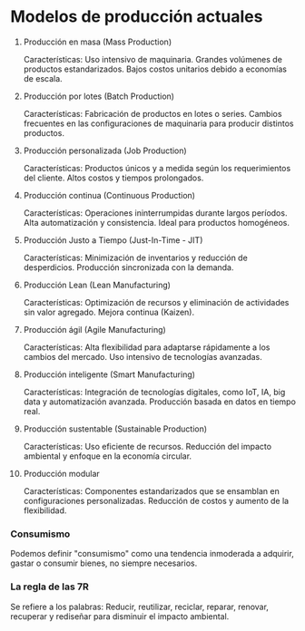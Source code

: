 # Modelos de producción actuales

1. Producción en masa (Mass Production)

    Características:
        Uso intensivo de maquinaria.
        Grandes volúmenes de productos estandarizados.
        Bajos costos unitarios debido a economías de escala.

2. Producción por lotes (Batch Production)

    Características:
        Fabricación de productos en lotes o series.
        Cambios frecuentes en las configuraciones de maquinaria para producir distintos productos.

3. Producción personalizada (Job Production)

    Características:
        Productos únicos y a medida según los requerimientos del cliente.
        Altos costos y tiempos prolongados.

4. Producción continua (Continuous Production)

    Características:
        Operaciones ininterrumpidas durante largos períodos.
        Alta automatización y consistencia.
        Ideal para productos homogéneos.

5. Producción Justo a Tiempo (Just-In-Time - JIT)

    Características:
        Minimización de inventarios y reducción de desperdicios.
        Producción sincronizada con la demanda.

6. Producción Lean (Lean Manufacturing)

    Características:
        Optimización de recursos y eliminación de actividades sin valor agregado.
        Mejora continua (Kaizen).

7. Producción ágil (Agile Manufacturing)

    Características:
        Alta flexibilidad para adaptarse rápidamente a los cambios del mercado.
        Uso intensivo de tecnologías avanzadas.

8. Producción inteligente (Smart Manufacturing)

    Características:
        Integración de tecnologías digitales, como IoT, IA, big data y automatización avanzada.
        Producción basada en datos en tiempo real.

9. Producción sustentable (Sustainable Production)

    Características:
        Uso eficiente de recursos.
        Reducción del impacto ambiental y enfoque en la economía circular.

10. Producción modular

    Características:
        Componentes estandarizados que se ensamblan en configuraciones personalizadas.
        Reducción de costos y aumento de la flexibilidad.

### Consumismo
Podemos definir "consumismo" como una tendencia inmoderada a adquirir, gastar o consumir bienes, no siempre necesarios.

### La regla de las 7R

Se refiere a los palabras: Reducir, reutilizar, reciclar, reparar, renovar, recuperar y rediseñar para disminuir el impacto ambiental.
